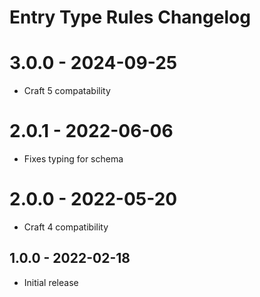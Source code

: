 # Entry Type Rules Changelog

# 3.0.0 - 2024-09-25

- Craft 5 compatability

# 2.0.1 - 2022-06-06

- Fixes typing for schema

# 2.0.0 - 2022-05-20

- Craft 4 compatibility

## 1.0.0 - 2022-02-18

- Initial release
